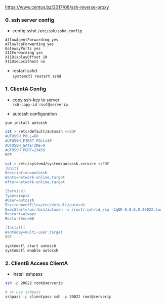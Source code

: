 https://www.centos.bz/2017/08/ssh-reverse-proxy  
### 0. ssh server config
- config sshd `/etc/ssh/sshd_config`
```
AllowAgentForwarding yes
AllowTcpForwarding yes
GatewayPorts yes
X11Forwarding yes
X11DisplayOffset 10
X11UseLocalhost no
```
- restart sshd  
`systemctl restart sshd`

### 1. ClientA Config
- copy ssh-key to server  
`ssh-copy-id root@serverip`

- autossh configuration  
```sh
yum install autossh

cat > /etc/default/autossh <<EOF
AUTOSSH_POLL=60
AUTOSSH_FIRST_POLL=30
AUTOSSH_GATETIME=0
AUTOSSH_PORT=23456
EOF

cat > /etc/systemd/system/autossh.service <<EOF
[Unit]
Description=autossh
Wants=network-online.target
After=network-online.target

[Service]
Type=simple
#User=autossh
EnvironmentFile=/etc/default/autossh
ExecStart=/usr/bin/autossh -i /root/.ssh/id_rsa -CqNR 0.0.0.0:20022:localhost:22 root@serverip
Restart=always
RestartSec=60

[Install]
WantedBy=multi-user.target
EOF

systemctl start autossh
systemctl enable autossh
```

### 2. ClientB Access ClientA
- Install sshpass  
```sh
ssh -p 20022 root@serverip

# or use sshpass
sshpass -p clientpass ssh -p 20022 root@serverip
```

